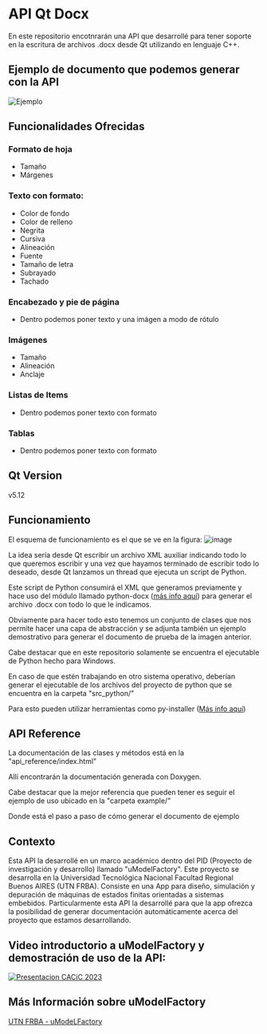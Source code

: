 # API Qt Docx
En este repositorio encotnrarán una API que desarrollé para tener soporte en la escritura de archivos .docx desde Qt utilizando en lenguaje C++.

## Ejemplo de documento que podemos generar con la API
![Ejemplo](https://github.com/user-attachments/assets/d891d31f-3077-4d63-b35a-ae9012523a83)


## Funcionalidades Ofrecidas
### Formato de hoja
- Tamaño
- Márgenes

### Texto con formato:
- Color de fondo
- Color de relleno
- Negrita
- Cursiva
- Alineación
- Fuente
- Tamaño de letra
- Subrayado
- Tachado

### Encabezado y pie de página
- Dentro podemos poner texto y una imágen a modo de rótulo

### Imágenes
- Tamaño
- Alineación
- Anclaje

### Listas de Items
- Dentro podemos poner texto con formato

### Tablas
- Dentro podemos poner texto con formato

## Qt Version
v5.12

## Funcionamiento
El esquema de funcionamiento es el que se ve en la figura:
![image](https://github.com/user-attachments/assets/86203528-292c-4886-853e-b251a8953259)

La idea sería desde Qt escribir un archivo XML auxiliar indicando todo lo que queremos escribir y una vez que hayamos terminado de escribir todo lo deseado, desde Qt lanzamos un thread que ejecuta un script de Python.

Este script de Python consumirá el XML que generamos previamente y hace uso del módulo llamado python-docx ([más info aquí](https://python-docx.readthedocs.io/en/latest/)) para generar el archivo .docx con todo lo que le indicamos.

Obviamente para hacer todo esto tenemos un conjunto de clases que nos permite hacer una capa de abstracción y se adjunta también un ejemplo demostrativo para generar el documento de prueba de la imagen anterior.

Cabe destacar que en este repositorio solamente se encuentra el ejecutable de Python hecho para Windows.

En caso de que estén trabajando en otro sistema operativo, deberían generar el ejecutable de los archivos del proyecto de python que se encuentra en la carpeta "src_python/"

Para esto pueden utilizar herramientas como py-installer ([Más info aquí](https://pyinstaller.org/en/stable/))

## API Reference
La documentación de las clases y métodos está en la "api_reference/index.html"

Allí encontrarán la documentación generada con Doxygen.

Cabe destacar que la mejor referencia que pueden tener es seguir el ejemplo de uso ubicado en la "carpeta example/"

Donde está el paso a paso de cómo generar el documento de ejemplo

## Contexto
Esta API la desarrollé en un marco académico dentro del PID (Proyecto de investigación y desarrollo) llamado "uModelFactory".
Este proyecto se desarrolla en la Universidad Tecnológica Nacional Facultad Regional Buenos AIRES (UTN FRBA).
Consiste en una App para diseño, simulación y depuración de máquinas de estados finitas orientadas a sistemas embebidos.
Particularmente esta API la desarrollé para que la app ofrezca la posibilidad de generar documentación automáticamente acerca del proyecto que estamos desarrollando.

## Video introductorio a uModelFactory y demostración de uso de la API:
[![Presentacion CACiC 2023](https://img.youtube.com/vi/wtGmZHFcD08/0.jpg)](https://www.youtube.com/watch?v=wtGmZHFcD08&t=138s&ab_channel=NicolasAlmaraz)

## Más Información sobre uModelFactory
[UTN FRBA - uModeLFactory](https://www.frba.utn.edu.ar/electronica/umodelfactory-2/)
